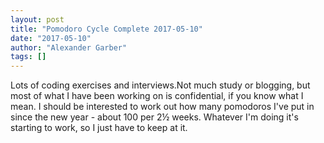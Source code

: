```yaml
---
layout: post
title: "Pomodoro Cycle Complete 2017-05-10"
date: "2017-05-10"
author: "Alexander Garber"
tags: []
---
```


Lots of coding exercises and interviews.Not much study or blogging, but most of what I have been working on is confidential, if you know what I mean. I should be interested to work out how many pomodoros I've put in since the new year -  about 100 per 2½ weeks. Whatever I'm doing it's starting to work, so I just have to keep at it.